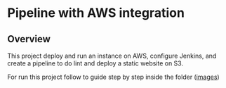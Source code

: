 # Pipeline with AWS integration

## Overview
This project deploy and run an instance on AWS, configure Jenkins, and create a pipeline to do lint and deploy a
static website on S3.

For run this project follow to guide step by step inside the folder ([images](https://github.com/herrera-luis/cloud-devops-nanodegree/tree/master/pipeline%20with%20aws%20integration/images))

